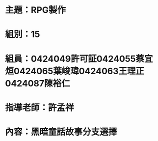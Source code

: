 # 主題：RPG製作
# 組別：15
# 組員：0424049許可証0424055蔡宜烜0424065葉峻瑋0424063王理正0424087陳裕仁
# 指導老師：許孟祥
# 內容：黑暗童話故事分支選擇
